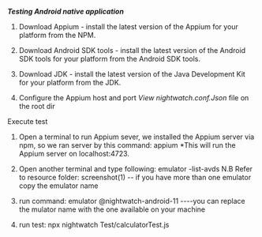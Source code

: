 ***Testing Android native application***

1. Download Appium - install the latest version of the Appium for your platform from the NPM.

2. Download Android SDK tools - install the latest version of the Android SDK tools for your platform from the Android SDK tools.

3. Download JDK - install the latest version of the Java Development Kit for your platform from the JDK.

4. Configure the Appium host and port *View nightwatch.conf.Json* file on the root dir

Execute test

1. Open a terminal to run Appium sever, we installed the Appium server via npm, so we ran server by this command:  appium
*This will run the Appium server on localhost:4723.

2. Open another terminal and type following: emulator -list-avds
N.B Refer to resource folder: screenshot(1) -- if you have more than one emulator copy the emulator name

3. run command: emulator @nightwatch-android-11    ----you can replace the mulator name with the one available on your machine

4. run test:  npx nightwatch Test/calculatorTest.js

